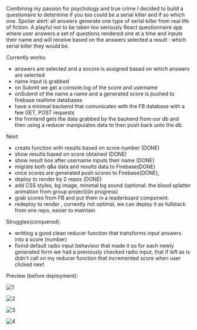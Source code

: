 Combining my passion for psychology and true crime I decided to build a questionaire to determine if you too could be a serial killer and if so which one. Spoiler alert: all answers generate one type of serial killer from real life of fiction. A playful not to be taken too seriously React questionnaire app where user answers a set of questions rendered one at a time and inputs their name and will receive based on the answers selected a result : which serial killer they would be.

Currently works:

- answers are selected and a socore is assigned based on which answers are selected
- name input is grabbed
- on Submit we get a console.log of the score and username
- onSubmit of the name a name and a generated score is pushed to firebase realtime databases
- have a minimal backend that comunicates with the FB database with a few GET, POST requests
- the frontend gets the data grabbed by the backend from our db and then using a reducer manipulates data to then push back unto the db.

Next:

- create function with results based on score number (DONE)
- show results based on score obtained (DONE)
- show result box after username inputs their name (DONE)
- migrate both q&a data and results data to Firebase(DONE)
- once scores are generated push scores to Firebase(DONE),
- deploy to render by 2 repos (DONE)
- add CSS styles, bg image, minimal bg sound (optional: the blood splatter animation from group project)(in progress)
- grab scores from FB and put them in a leaderboard component.
- redeploy to render , currently not optimal, we can deploy it as fullstack from one repo, easier to maintain

Struggles(conquered):

- writting a good clean reducer function that transforms input answers into a score (number)
- fixind default radio input behaviour that made it so for each newly generated form we had a previously checked radio input, that if left as is didn't call on my reducer function that incremented score when user clicked next

Preview (before deployment):

![1](https://github.com/whatthefoobar/killer-questionaire-react/assets/69626975/c66182f8-1576-4b8c-bab9-05c51a3949d1)

![2](https://github.com/whatthefoobar/killer-questionaire-react/assets/69626975/fa4ee694-6b23-4e35-aaf6-ae6addd2e10b)

![3](https://github.com/whatthefoobar/killer-questionaire-react/assets/69626975/e537b718-9fd7-4db8-9d63-dc98552f0fd7)

![4](https://github.com/whatthefoobar/killer-questionaire-react/assets/69626975/512bb94e-aa7c-4bd6-bfd8-ca388e67ee64)
